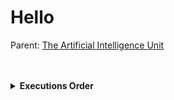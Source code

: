 # Hello

Parent: [The Artificial Intelligence Unit](https://github.com/theartificialintelligenceunit)

<br>
<br>

<details><summary><b>Executions Order</b></summary>

<br>

Acquiring, or re-acquiring, baseline/historical data

```mermaid
flowchart LR   
    id8([start]) --> id9(<span title="historical nitrogen readings">pollutants</span>)
    id9 --> id10([END])
    
    classDef default fill:#333333,stroke:#333333,stroke-width:0px,color:#ffffff,font-size:10pt;
```

<br>

The execution order of daily runs

```mermaid
flowchart LR   
    id0([start]) --> id1(<span title="get yesterday's nitrogen readings">daily</span>)
    id1 --> id2(<span title="recalculate the daily quantiles across time">distributions</span>)
    id2 --> id3([END])
    
    classDef default fill:#333333,stroke:#333333,stroke-width:0px,color:#ffffff,font-size:10pt;
```

<br>

A GPU (graphics processing unit) based alternative

```mermaid
flowchart LR   
    id4([start]) --> id5(<span title="get yesterday's nitrogen readings">daily</span>)
    id5 --> id6(<span title="recalculate the daily quantiles across time">spreads</span>)
    id6 --> id7([END])
    
    classDef default fill:#333333,stroke:#333333,stroke-width:0px,color:#ffffff,font-size:10pt;
```
</details>


<br>
<br>

<br>
<br>

<br>
<br>

<br>
<br>
